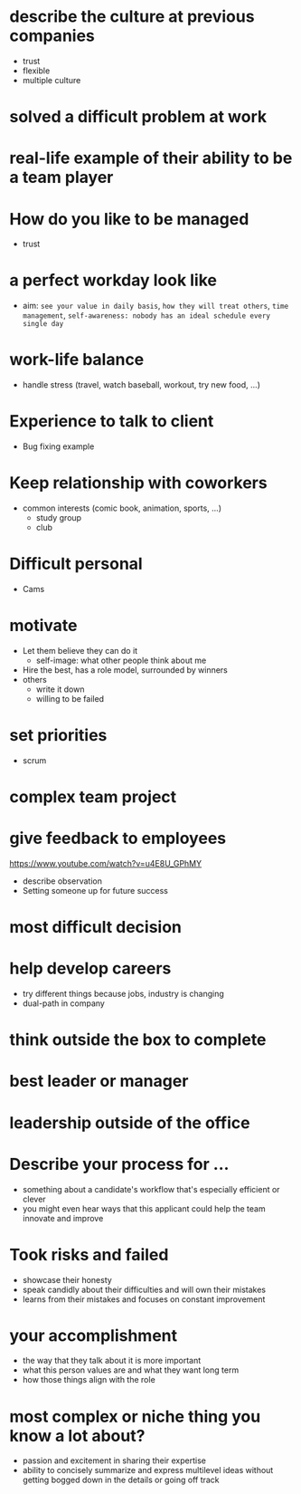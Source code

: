 # describe the culture at previous companies
* trust
* flexible
* multiple culture

# solved a difficult problem at work

# real-life example of their ability to be a team player

# How do you like to be managed
* trust

# a perfect workday look like
* aim: `see your value in daily basis`, `how they will treat others`, `time management`, `self-awareness: nobody has an ideal schedule every single day`

# work-life balance
* handle stress (travel, watch baseball, workout, try new food, ...)

# Experience to talk to client
* Bug fixing example

# Keep relationship with coworkers
* common interests (comic book, animation, sports, ...)
  * study group
  * club

# Difficult personal
* Cams

# motivate 
* Let them believe they can do it
  * self-image: what other people think about me
* Hire the best, has a role model, surrounded by winners
* others
  * write it down
  * willing to be failed

# set priorities
* scrum

# complex team project

# give feedback to employees 
https://www.youtube.com/watch?v=u4E8U_GPhMY  

* describe observation
* Setting someone up for future success

# most difficult decision

# help develop careers
* try different things because jobs, industry is changing
* dual-path in company

# think outside the box to complete

# best leader or manager

# leadership outside of the office


# Describe your process for ...
* something about a candidate's workflow that's especially efficient or clever
* you might even hear ways that this applicant could help the team innovate and improve

# Took risks and failed
* showcase their honesty
* speak candidly about their difficulties and will own their mistakes
* learns from their mistakes and focuses on constant improvement

# your accomplishment
* the way that they talk about it is more important
* what this person values are and what they want long term 
* how those things align with the role

# most complex or niche thing you know a lot about?
* passion and excitement in sharing their expertise
* ability to concisely summarize and express multilevel ideas without getting bogged down in the details or going off track

